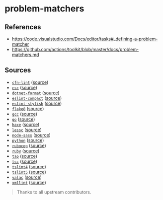 # problem-matchers

## References

- https://code.visualstudio.com/Docs/editor/tasks#_defining-a-problem-matcher
- https://github.com/actions/toolkit/blob/master/docs/problem-matchers.md

## Sources

- [`cfn-lint`](./src/cfn-lint.json) ([source](https://github.com/ScottBrenner/cfn-lint-action/blob/4e7c712c4d5e271500b8ad3d714bf09eef6e5a58/cfn-lint.json))
- [`csc`](./src/csc.json) ([source](https://github.com/actions/setup-dotnet/blob/6f7ce4eb3536f395a709c8ec2bbf01c63bb129f1/.github/csc.json))
- [`dotnet-format`](./src/dotnet-format.json) ([source](https://github.com/dotnet/format/issues/247))
- [`eslint-compact`](./src/eslint-compact.json) ([source](https://github.com/actions/setup-node/blob/9bb7038a073441f1f0c3c33070fc1601a2638b1e/.github/eslint-compact.json))
- [`eslint-stylish`](./src/eslint-stylish.json) ([source](https://github.com/actions/setup-node/blob/9bb7038a073441f1f0c3c33070fc1601a2638b1e/.github/eslint-stylish.json))
- [`flake8`](./src/flake8.json) ([source](https://github.com/TrueBrain/actions-flake8/blob/9f8b5280593a9cebd77b326861e59dfc444677d2/flake8-matcher.json))
- [`gcc`](./src/gcc.json) ([source](https://github.com/microsoft/vscode-cpptools/blob/acdd5ca9d21cb1dda535594bee461beb9e8a5f06/Extension/package.json))
- [`go`](./src/go.json) ([source](https://github.com/actions/setup-go/blob/5f2246e3c526fbf853adc839e6ab87cf3f5e0225/.github/go.json))
- [`haxe`](./src/haxe.json) ([source](https://github.com/deengames-prototypes/pattern-warrior/blob/f188558afb39db1f3e28969ff3023bbf26cb1cdf/code/.vscode/tasks.json))
- [`lessc`](./src/lessc.json) ([source](https://github.com/microsoft/vscode/blob/7a5bca9fafbbb23de289179be95e9c4832540c02/extensions/less/package.json))
- [`node-sass`](./src/node-sass.json) ([source](https://github.com/microsoft/vscode/blob/80ccf6fd9d317a5f812f1c98c6ddd2a853ac6b32/extensions/scss/package.json))
- [`python`](./src/python.json) ([source](https://github.com/actions/setup-python/blob/60f686a14891caf7b5c205c91e1413fdb0ff1684/.github/python.json))
- [`rubocop`](./src/rubocop.json) ([source](https://github.com/rewindio/github-action-rubocop/blob/9e1f335c9527680799c2d4bc6ae144cdb745f729/rubocop-problem-matcher.json))
- [`ruby`](./src/ruby.json) ([source](https://github.com/qanplazas/vscode-problemMatchers/blob/1b08a894eaeec5c1a872d16817ba8216d4851a27/src/ruby/tasks.json))
- [`tap`](./src/tap.json) ([source](https://gist.github.com/mrcaron/eeb03a7777b6352eac38335ecaf1d424))
- [`tsc`](./src/tsc.json) ([source](https://github.com/actions/setup-node/blob/9bb7038a073441f1f0c3c33070fc1601a2638b1e/.github/tsc.json))
- [`tslint4`](./src/tslint4.json) ([source](https://github.com/microsoft/vscode-tslint/blob/94595c1c0a80c3fe8fb4d20b2331040e45341cc5/tslint/package.json))
- [`tslint5`](./src/tslint5.json) ([source](https://github.com/microsoft/vscode-tslint/blob/94595c1c0a80c3fe8fb4d20b2331040e45341cc5/tslint/package.json))
- [`valac`](./src/valac.json) ([source](https://github.com/thiagoabreu/vala-code/blob/3b5c717ecdd0231cfa538aa8d0e44a9e6dd70e75/package.json))
- [`xmllint`](./src/xmllint.json) ([source](https://github.com/korelstar/xmllint-problem-matcher/blob/059d630f7d16a7a38845c30e0227a875e39813db/xmllint-matcher.json))

> Thanks to all upstream contributors.
